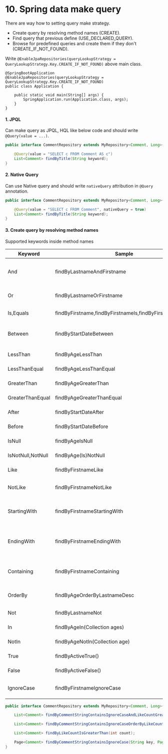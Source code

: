 # 10. Spring data make query

There are way how to setting query make strategy.
- Create query by resolving method names (CREATE).
- Find query that previous define (USE_DECLARED_QUERY).
- Browse for predefined queries and create them if they don't (CREATE_IF_NOT_FOUND).

Write `@EnableJpaRepositories(queryLookupStrategy = QueryLookupStrategy.Key.CREATE_IF_NOT_FOUND)` above main class.

~~~
@SpringBootApplication
@EnableJpaRepositories(queryLookupStrategy = QueryLookupStrategy.Key.CREATE_IF_NOT_FOUND)
public class Application {

    public static void main(String[] args) {
        SpringApplication.run(Application.class, args);
    }
}
~~~


#### 1. JPQL 

Can make query as JPQL, HQL like below code and should write `@Query(value = ...)`.

~~~java
public interface CommentRepository extends MyRepository<Comment, Long>{

    @Query(value = "SELECT c FROM Comment AS c")
    List<Comment> findByTitle(String keyword);
}
~~~

#### 2. Native Query

Can use Native query and should write `nativeQuery` attribution in `@Query` annotation.

~~~java
public interface CommentRepository extends MyRepository<Comment, Long>{

    @Query(value = "SELECT c FROM Comment", nativeQuery = true)
    List<Comment> findByTitle(String keyword);
}
~~~

#### 3. Create query by resolving method names

 Supported keywords inside method names

|Keyword|Sample|JPQL snippet|
|------|---|---|
|And|findByLastnameAndFirstname|	… where x.lastname = ?1 and x.firstname = ?2|
|Or|	findByLastnameOrFirstname|	… where x.lastname = ?1 or x.firstname = ?2|
|Is,Equals|	findByFirstname,findByFirstnameIs,findByFirstnameEquals|	… where x.firstname = 1?|
|Between|	findByStartDateBetween|	… where x.startDate between 1? and ?2|
|LessThan|	findByAgeLessThan|	… where x.age < ?1|
|LessThanEqual|	findByAgeLessThanEqual|	… where x.age <= ?1|
|GreaterThan|	findByAgeGreaterThan|	… where x.age > ?1|
|GreaterThanEqual|	findByAgeGreaterThanEqual|	… where x.age >= ?1|
|After|	findByStartDateAfter|	… where x.startDate > ?1|
|Before|	findByStartDateBefore|	… where x.startDate < ?1|
|IsNull|	findByAgeIsNull|	… where x.age is null|
|IsNotNull,NotNull|	findByAge(Is)NotNull|	… where x.age not null|
|Like|	findByFirstnameLike|	… where x.firstname like ?1|
|NotLike|	findByFirstnameNotLike|	… where x.firstname not like ?1|
|StartingWith|	findByFirstnameStartingWith|	… where x.firstname like ?1 (parameter bound with appended %)|
|EndingWith|	findByFirstnameEndingWith|	… where x.firstname like ?1 (parameter bound with prepended %)|
|Containing|	findByFirstnameContaining|	… where x.firstname like ?1 (parameter bound wrapped in %)|
|OrderBy|	findByAgeOrderByLastnameDesc|	… where x.age = ?1 order by x.lastname desc|
|Not|	findByLastnameNot|	… where x.lastname <> ?1|
|In|	findByAgeIn(Collection<Age> ages)|	… where x.age in ?1|
|NotIn|	findByAgeNotIn(Collection<Age> age)|	… where x.age not in ?1|
|True|	findByActiveTrue()|	… where x.active = true|
|False|	findByActiveFalse()|	… where x.active = false|
|IgnoreCase|	findByFirstnameIgnoreCase|	… where UPPER(x.firstame) = UPPER(?1)|

~~~java
public interface CommentRepository extends MyRepository<Comment, Long>{

    List<Comment> findByCommentStringContainsIgnoreCaseAndLikeCountGreaterThan(String key, int likeCount);

    List<Comment> findByCommentStringContainsIgnoreCaseOrderByLikeCountDesc(String key);

    List<Comment> findByLikeCountIsGreaterThan(int count);

    Page<Comment> findByCommentStringContainsIgnoreCase(String key, Pageable pageable);
}
~~~
